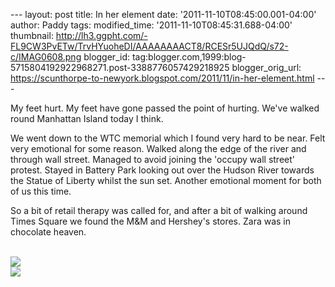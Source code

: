 \-\-- layout: post title: In her element date:
\'2011-11-10T08:45:00.001-04:00\' author: Paddy tags: modified\_time:
\'2011-11-10T08:45:31.688-04:00\' thumbnail:
http://lh3.ggpht.com/-FL9CW3PvETw/TrvHYuoheDI/AAAAAAAACT8/RCESr5UJQdQ/s72-c/IMAG0608.png
blogger\_id:
tag:blogger.com,1999:blog-5715804192922968271.post-3388776057429218925
blogger\_orig\_url:
https://scunthorpe-to-newyork.blogspot.com/2011/11/in-her-element.html
\-\--

<div>

My feet hurt. My feet have gone passed the point of hurting. We\'ve
walked round Manhattan Island today I think.

We went down to the WTC memorial which I found very hard to be near.
Felt very emotional for some reason. Walked along the edge of the river
and through wall street. Managed to avoid joining the \'occupy wall
street\' protest. Stayed in Battery Park looking out over the Hudson
River towards the Statue of Liberty whilst the sun set. Another
emotional moment for both of us this time.

So a bit of retail therapy was called for, and after a bit of walking
around Times Square we found the M&M and Hershey\'s stores. Zara was in
chocolate heaven.

\
![](http://lh3.ggpht.com/-FL9CW3PvETw/TrvHYuoheDI/AAAAAAAACT8/RCESr5UJQdQ/IMAG0608.png)\
![](http://lh3.ggpht.com/-1N77h6CuN7Q/TrvHachiftI/AAAAAAAACUA/RimL1xp6koE/IMAG0607.png)

</div>
